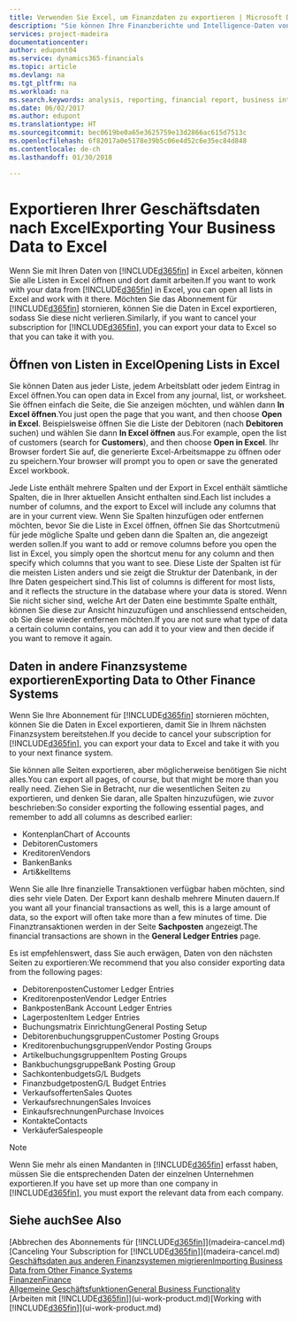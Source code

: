 ```yaml
---
title: Verwenden Sie Excel, um Finanzdaten zu exportieren | Microsoft Docs
description: "Sie können Ihre Finanzberichte und Intelligence-Daten von Finance and Operations, Business edition in Excel exportieren, oder Ihre Financials Daten in Excel öffnen."
services: project-madeira
documentationcenter: 
author: edupont04
ms.service: dynamics365-financials
ms.topic: article
ms.devlang: na
ms.tgt_pltfrm: na
ms.workload: na
ms.search.keywords: analysis, reporting, financial report, business intelligence, BI, Excel
ms.date: 06/02/2017
ms.author: edupont
ms.translationtype: HT
ms.sourcegitcommit: bec0619be0a65e3625759e13d2866ac615d7513c
ms.openlocfilehash: 6f82017a0e5178e39b5c06e4d52c6e35ec84d848
ms.contentlocale: de-ch
ms.lasthandoff: 01/30/2018

---
```

# <a name="exporting-your-business-data-to-excel"></a><span data-ttu-id="4e240-103">Exportieren Ihrer Geschäftsdaten nach Excel</span><span class="sxs-lookup"><span data-stu-id="4e240-103">Exporting Your Business Data to Excel</span></span>
<span data-ttu-id="4e240-104">Wenn Sie mit Ihren Daten von [!INCLUDE[d365fin](includes/d365fin_md.md)] in Excel arbeiten, können Sie alle Listen in Excel öffnen und dort damit arbeiten.</span><span class="sxs-lookup"><span data-stu-id="4e240-104">If you want to work with your data from [!INCLUDE[d365fin](includes/d365fin_md.md)] in Excel, you can open all lists in Excel and work with it there.</span></span> <span data-ttu-id="4e240-105">Möchten Sie das Abonnement für [!INCLUDE[d365fin](includes/d365fin_md.md)] stornieren, können Sie die Daten in Excel exportieren, sodass Sie diese nicht verlieren.</span><span class="sxs-lookup"><span data-stu-id="4e240-105">Similarly, if you want to cancel your subscription for [!INCLUDE[d365fin](includes/d365fin_md.md)], you can export your data to Excel so that you can take it with you.</span></span>

## <a name="opening-lists-in-excel"></a><span data-ttu-id="4e240-106">Öffnen von Listen in Excel</span><span class="sxs-lookup"><span data-stu-id="4e240-106">Opening Lists in Excel</span></span>
<span data-ttu-id="4e240-107">Sie können Daten aus jeder Liste, jedem Arbeitsblatt oder jedem Eintrag in Excel öffnen.</span><span class="sxs-lookup"><span data-stu-id="4e240-107">You can open data in Excel from any journal, list, or worksheet.</span></span> <span data-ttu-id="4e240-108">Sie öffnen einfach die Seite, die Sie anzeigen möchten, und wählen dann **In Excel öffnen**.</span><span class="sxs-lookup"><span data-stu-id="4e240-108">You just open the page that you want, and then choose **Open in Excel**.</span></span> <span data-ttu-id="4e240-109">Beispielsweise öffnen Sie die Liste der Debitoren (nach **Debitoren** suchen) und wählen Sie dann **In Excel öffnen** aus.</span><span class="sxs-lookup"><span data-stu-id="4e240-109">For example, open the list of customers (search for **Customers**), and then choose **Open in Excel**.</span></span> <span data-ttu-id="4e240-110">Ihr Browser fordert Sie auf, die generierte Excel-Arbeitsmappe zu öffnen oder zu speichern.</span><span class="sxs-lookup"><span data-stu-id="4e240-110">Your browser will prompt you to open or save the generated Excel workbook.</span></span>  

<span data-ttu-id="4e240-111">Jede Liste enthält mehrere Spalten und der Export in Excel enthält sämtliche Spalten, die in Ihrer aktuellen Ansicht enthalten sind.</span><span class="sxs-lookup"><span data-stu-id="4e240-111">Each list includes a number of columns, and the export to Excel will include any columns that are in your current view.</span></span> <span data-ttu-id="4e240-112">Wenn Sie Spalten hinzufügen oder entfernen möchten, bevor Sie die Liste in Excel öffnen, öffnen Sie das Shortcutmenü für jede mögliche Spalte und geben dann die Spalten an, die angezeigt werden sollen.</span><span class="sxs-lookup"><span data-stu-id="4e240-112">If you want to add or remove columns before you open the list in Excel, you simply open the shortcut menu for any column and then specify which columns that you want to see.</span></span> <span data-ttu-id="4e240-113">Diese Liste der Spalten ist für die meisten Listen anders und sie zeigt die Struktur der Datenbank, in der Ihre Daten gespeichert sind.</span><span class="sxs-lookup"><span data-stu-id="4e240-113">This list of columns is different for most lists, and it reflects the structure in the database where your data is stored.</span></span> <span data-ttu-id="4e240-114">Wenn Sie nicht sicher sind, welche Art der Daten eine bestimmte Spalte enthält, können Sie diese zur Ansicht hinzuzufügen und anschliessend entscheiden, ob Sie diese wieder entfernen möchten.</span><span class="sxs-lookup"><span data-stu-id="4e240-114">If you are not sure what type of data a certain column contains, you can add it to your view and then decide if you want to remove it again.</span></span>  

## <a name="exporting-data-to-other-finance-systems"></a><span data-ttu-id="4e240-115">Daten in andere Finanzsysteme exportieren</span><span class="sxs-lookup"><span data-stu-id="4e240-115">Exporting Data to Other Finance Systems</span></span>
<span data-ttu-id="4e240-116">Wenn Sie Ihre Abonnement für [!INCLUDE[d365fin](includes/d365fin_md.md)] stornieren möchten, können Sie die Daten in Excel exportieren, damit Sie in Ihrem nächsten Finanzsystem bereitstehen.</span><span class="sxs-lookup"><span data-stu-id="4e240-116">If you decide to cancel your subscription for [!INCLUDE[d365fin](includes/d365fin_md.md)], you can export your data to Excel and take it with you to your next finance system.</span></span>  

<span data-ttu-id="4e240-117">Sie können alle Seiten exportieren, aber möglicherweise benötigen Sie nicht alles.</span><span class="sxs-lookup"><span data-stu-id="4e240-117">You can export all pages, of course, but that might be more than you really need.</span></span> <span data-ttu-id="4e240-118">Ziehen Sie in Betracht, nur die wesentlichen Seiten zu exportieren, und denken Sie daran, alle Spalten hinzuzufügen, wie zuvor beschrieben:</span><span class="sxs-lookup"><span data-stu-id="4e240-118">So consider exporting the following essential pages, and remember to add all columns as described earlier:</span></span>  

* <span data-ttu-id="4e240-119">Kontenplan</span><span class="sxs-lookup"><span data-stu-id="4e240-119">Chart of Accounts</span></span>  
* <span data-ttu-id="4e240-120">Debitoren</span><span class="sxs-lookup"><span data-stu-id="4e240-120">Customers</span></span>  
* <span data-ttu-id="4e240-121">Kreditoren</span><span class="sxs-lookup"><span data-stu-id="4e240-121">Vendors</span></span>  
* <span data-ttu-id="4e240-122">Banken</span><span class="sxs-lookup"><span data-stu-id="4e240-122">Banks</span></span>  
* <span data-ttu-id="4e240-123">Arti&kel</span><span class="sxs-lookup"><span data-stu-id="4e240-123">Items</span></span>  

<span data-ttu-id="4e240-124">Wenn Sie alle Ihre finanzielle Transaktionen verfügbar haben möchten, sind dies sehr viele Daten. Der Export kann deshalb  mehrere Minuten dauern.</span><span class="sxs-lookup"><span data-stu-id="4e240-124">If you want all your financial transactions as well, this is a large amount of data, so the export will often take more than a few minutes of time.</span></span> <span data-ttu-id="4e240-125">Die Finanztransaktionen werden in der Seite **Sachposten** angezeigt.</span><span class="sxs-lookup"><span data-stu-id="4e240-125">The financial transactions are shown in the **General Ledger Entries** page.</span></span>  

<span data-ttu-id="4e240-126">Es ist empfehlenswert, dass Sie auch erwägen, Daten von den nächsten Seiten zu exportieren:</span><span class="sxs-lookup"><span data-stu-id="4e240-126">We recommend that you also consider exporting data from the following pages:</span></span>  

* <span data-ttu-id="4e240-127">Debitorenposten</span><span class="sxs-lookup"><span data-stu-id="4e240-127">Customer Ledger Entries</span></span>  
* <span data-ttu-id="4e240-128">Kreditorenposten</span><span class="sxs-lookup"><span data-stu-id="4e240-128">Vendor Ledger Entries</span></span>  
* <span data-ttu-id="4e240-129">Bankposten</span><span class="sxs-lookup"><span data-stu-id="4e240-129">Bank Account Ledger Entries</span></span>  
* <span data-ttu-id="4e240-130">Lagerposten</span><span class="sxs-lookup"><span data-stu-id="4e240-130">Item Ledger Entries</span></span>  
* <span data-ttu-id="4e240-131">Buchungsmatrix Einrichtung</span><span class="sxs-lookup"><span data-stu-id="4e240-131">General Posting Setup</span></span>  
* <span data-ttu-id="4e240-132">Debitorenbuchungsgruppen</span><span class="sxs-lookup"><span data-stu-id="4e240-132">Customer Posting Groups</span></span>  
* <span data-ttu-id="4e240-133">Kreditorenbuchungsgruppen</span><span class="sxs-lookup"><span data-stu-id="4e240-133">Vendor Posting Groups</span></span>  
* <span data-ttu-id="4e240-134">Artikelbuchungsgruppen</span><span class="sxs-lookup"><span data-stu-id="4e240-134">Item Posting Groups</span></span>  
* <span data-ttu-id="4e240-135">Bankbuchungsgruppe</span><span class="sxs-lookup"><span data-stu-id="4e240-135">Bank Posting Group</span></span>  
* <span data-ttu-id="4e240-136">Sachkontenbudgets</span><span class="sxs-lookup"><span data-stu-id="4e240-136">G/L Budgets</span></span>  
* <span data-ttu-id="4e240-137">Finanzbudgetposten</span><span class="sxs-lookup"><span data-stu-id="4e240-137">G/L Budget Entries</span></span>  
* <span data-ttu-id="4e240-138">Verkaufsofferten</span><span class="sxs-lookup"><span data-stu-id="4e240-138">Sales Quotes</span></span>  
* <span data-ttu-id="4e240-139">Verkaufsrechnungen</span><span class="sxs-lookup"><span data-stu-id="4e240-139">Sales Invoices</span></span>  
* <span data-ttu-id="4e240-140">Einkaufsrechnungen</span><span class="sxs-lookup"><span data-stu-id="4e240-140">Purchase Invoices</span></span>  
* <span data-ttu-id="4e240-141">Kontakte</span><span class="sxs-lookup"><span data-stu-id="4e240-141">Contacts</span></span>  
* <span data-ttu-id="4e240-142">Verkäufer</span><span class="sxs-lookup"><span data-stu-id="4e240-142">Salespeople</span></span>  

> [!NOTE]  
>   <span data-ttu-id="4e240-143">Wenn Sie mehr als einen Mandanten in [!INCLUDE[d365fin](includes/d365fin_md.md)] erfasst haben, müssen Sie die entsprechenden Daten der einzelnen Unternehmen exportieren.</span><span class="sxs-lookup"><span data-stu-id="4e240-143">If you have set up more than one company in [!INCLUDE[d365fin](includes/d365fin_md.md)], you must export the relevant data from each company.</span></span>

## <a name="see-also"></a><span data-ttu-id="4e240-144">Siehe auch</span><span class="sxs-lookup"><span data-stu-id="4e240-144">See Also</span></span>
<span data-ttu-id="4e240-145">[Abbrechen des Abonnements für [!INCLUDE[d365fin](includes/d365fin_md.md)]](madeira-cancel.md)</span><span class="sxs-lookup"><span data-stu-id="4e240-145">[Canceling Your Subscription for [!INCLUDE[d365fin](includes/d365fin_md.md)]](madeira-cancel.md)</span></span>  
[<span data-ttu-id="4e240-146">Geschäftsdaten aus anderen Finanzsystemen migrieren</span><span class="sxs-lookup"><span data-stu-id="4e240-146">Importing Business Data from Other Finance Systems</span></span>](upload-data.md)  
[<span data-ttu-id="4e240-147">Finanzen</span><span class="sxs-lookup"><span data-stu-id="4e240-147">Finance</span></span>](finance.md)  
[<span data-ttu-id="4e240-148">Allgemeine Geschäftsfunktionen</span><span class="sxs-lookup"><span data-stu-id="4e240-148">General Business Functionality</span></span>](ui-across-business-areas.md)  
<span data-ttu-id="4e240-149">[Arbeiten mit [!INCLUDE[d365fin](includes/d365fin_md.md)]](ui-work-product.md)</span><span class="sxs-lookup"><span data-stu-id="4e240-149">[Working with [!INCLUDE[d365fin](includes/d365fin_md.md)]](ui-work-product.md)</span></span>  

